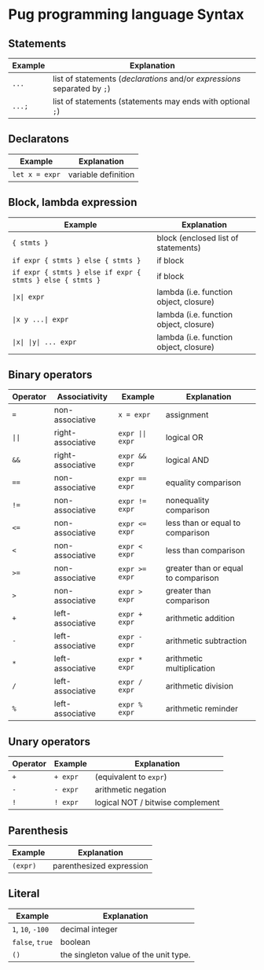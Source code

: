 # Pug programming language Syntax

## Statements

| Example | Explanation                                                               |
| ------- | ------------------------------------------------------------------------- |
| `...`   | list of statements (*declarations* and/or *expressions* separated by `;`) |
| `...;`  | list of statements (statements may ends with optional `;`)                |

## Declaratons

| Example         | Explanation         |
| --------------- | ------------------- |
| `let x = expr`  | variable definition |

## Block, lambda expression

| Example                                                   | Explanation                                           |
| --------------------------------------------------------- | ----------------------------------------------------- |
| `{ stmts }`                                               | block (enclosed list of statements)                   |
| `if expr { stmts } else { stmts }`                        | if block                                              |
| `if expr { stmts } else if expr { stmts } else { stmts }` | if block                                              |
| <code>&#124;x&#124; expr</code>                           | lambda (i.e. function object, closure)                |
| <code>&#124;x y ...&#124; expr</code>                     | lambda (i.e. function object, closure)                |
| <code>&#124;x&#124; &#124;y&#124; ... expr</code>         | lambda (i.e. function object, closure)                |

## Binary operators

| Operator                  | Associativity     | Example                             | Explanation                         |
| ------------------------- | ----------------- | ----------------------------------- | ----------------------------------- |
| `=`                       | non-associative   | `x = expr`                          | assignment                          |
| <code>&#124;&#124;</code> | right-associative | <code>expr &#124;&#124; expr</code> | logical OR                          |
| `&&`                      | right-associative | `expr && expr`                      | logical AND                         |
| `==`                      | non-associative   | `expr == expr`                      | equality comparison                 |
| `!=`                      | non-associative   | `expr != expr`                      | nonequality comparison              |
| `<=`                      | non-associative   | `expr <= expr`                      | less than or equal to comparison    |
| `<`                       | non-associative   | `expr < expr`                       | less than comparison                |
| `>=`                      | non-associative   | `expr >= expr`                      | greater than or equal to comparison |
| `>`                       | non-associative   | `expr > expr`                       | greater than comparison             |
| `+`                       | left-associative  | `expr + expr`                       | arithmetic addition                 |
| `-`                       | left-associative  | `expr - expr`                       | arithmetic subtraction              |
| `*`                       | left-associative  | `expr * expr`                       | arithmetic multiplication           |
| `/`                       | left-associative  | `expr / expr`                       | arithmetic division                 |
| `%`                       | left-associative  | `expr % expr`                       | arithmetic reminder                 |

## Unary operators

| Operator | Example  | Explanation                      |
| -------- | -------- | -------------------------------- |
| `+`      | `+ expr` | (equivalent to `expr`)           |
| `-`      | `- expr` | arithmetic negation              |
| `!`      | `! expr` | logical NOT / bitwise complement |

## Parenthesis

| Example  | Explanation              |
| -------- | ------------------------ |
| `(expr)` | parenthesized expression |

## Literal

| Example           | Explanation                           |
| ----------------- | ------------------------------------- |
| `1`, `10`, `-100` | decimal integer                       |
| `false`, `true`   | boolean                               |
| `()`              | the singleton value of the unit type. |
